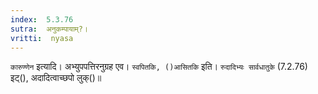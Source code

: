 ```yaml
---
index:  5.3.76
sutra:  अनुकम्पायाम्?।
vritti:  nyasa
---
```


`कारुण्णेन` इत्यादि। अभ्युपपत्तिरनुग्रह एव। `स्वपितकि, ()आसितकि` इति। `रुदादिभ्यः सार्वधातुके` (7.2.76) इट्(), अदादित्वाच्छपो लुक्()॥
